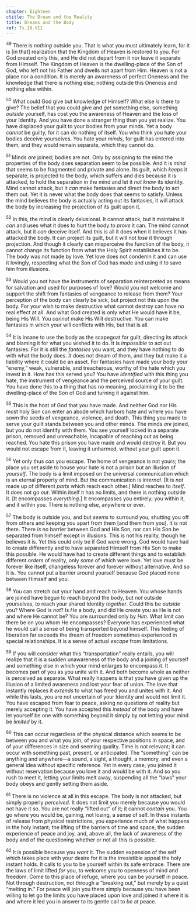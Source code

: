 ```yaml
---
chapter: Eighteen
ctitle: The Dream and the Reality
title: Dreams and the Body
ref: Tx.18.VII
---
```


<sup>49</sup> There is *nothing* outside you. That is what you must ultimately
learn, for it is \[in that\] realization that the Kingdom of Heaven is
restored to you. For God created only this, and He did not depart from
it nor leave it separate from Himself. The Kingdom of Heaven is the
dwelling-place of the Son of God, who left not his Father and dwells not
apart from Him. Heaven is not a place nor a condition. It is merely an
awareness of perfect Oneness and the knowledge that there is nothing
else; nothing outside this Oneness and nothing else within.

<sup>50</sup> What could God give but knowledge of Himself? What else *is* there to
give? The belief that you could give and *get* something else, something
*outside* yourself, has cost you the awareness of Heaven and the loss of
your Identity. And you have done a stranger thing than you yet realize.
You have displaced your guilt to your bodies from your minds. Yet a body
*cannot* be guilty, for it can do nothing of itself. You who think you
hate your bodies deceive yourselves. You hate your *minds*, for guilt
has entered into them, and they would remain separate, which they cannot
do.

<sup>51</sup> Minds *are* joined; bodies are not. Only by assigning to the mind the
properties of the body does separation seem to be possible. And it is
*mind* that seems to be fragmented and private and alone. Its guilt,
which *keeps* it separate, is projected to the body, which suffers and
dies because it is attacked, to hold the separation in the mind and let
it *not know* its identity. Mind cannot attack, but it *can* make
fantasies and direct the body to act them out. Yet it is never what the
body does that seems to satisfy. Unless the mind believes the body is
actually acting out its fantasies, it will attack the body by increasing
the projection of its guilt upon it.

<sup>52</sup> In this, the mind is clearly delusional. It cannot attack, but it
maintains it *can* and uses what it does to hurt the body to *prove* it
can. The mind cannot attack, but it *can* deceive itself. And this is
all it does when it believes it has attacked the body. It can project
its guilt, but it will not *lose* it through projection. And though it
clearly can misperceive the function of the body, it cannot change its
function from what the Holy Spirit establishes it to be. The body was
not made by love. Yet love does not condemn it and can use it lovingly,
respecting what the Son of God has made and using it to save him from
illusions.

<sup>53</sup> Would you not have the instruments of separation reinterpreted as
means for salvation and used for purposes of love? Would you not welcome
and support the shift from fantasies of vengeance to release from them?
Your perception of the body can clearly be sick, but project not this
upon the body. For your wish to make destructive what cannot destroy can
have no real effect at all. And what God created is only what He would
have it be, being His Will. You *cannot* make His Will destructive. You
can make fantasies in which your will conflicts with His, but that is
all.

<sup>54</sup> It is insane to use the body as the scapegoat for guilt, directing
its attack and blaming it for what you wished it to do. It is
*impossible* to act out fantasies. For it is still the *fantasies* you
want, and they have nothing to do with what the body does. *It* does not
dream of them, and they but make it a liability where it could be an
asset. For fantasies have made your body your “enemy,” weak, vulnerable,
and treacherous, worthy of the hate which you invest in it. How has this
served you? You have *identified* with this thing you hate, the
instrument of vengeance and the perceived source of your guilt. You have
done this to a thing that has no meaning, proclaiming it to be the
dwelling-place of the Son of God and turning it against him.

<sup>55</sup> This is the host of God that *you* have made. And neither God nor His
most holy Son can enter an abode which harbors hate and where you have
sown the seeds of vengeance, violence, and death. This thing you made to
serve your guilt stands between you and other minds. The minds *are*
joined, but you do not identify with them. You see yourself locked in a
separate prison, removed and unreachable, incapable of reaching out as
being reached. You hate this prison you have made and would destroy it.
But you would not escape from it, leaving it unharmed, without your
guilt upon it.

<sup>56</sup> Yet only thus *can* you escape. The home of vengeance is not yours;
the place you set aside to house your hate is not a prison but an
illusion of *yourself*. The body is a limit imposed on the universal
communication which is an eternal property of mind. But the
communication is *internal*. \[It is *not* made up of different *parts*
which reach each other.\] Mind reaches to *itself*. It does not go
*out*. Within itself it has no limits, and there is nothing outside it.
\[It encompasses *everything*.\] It encompasses you entirely; you within
it, and it within you. There is nothing else, anywhere or ever.

<sup>57</sup> The body is outside you, and but *seems* to surround you, shutting
you off from others and keeping you apart from them \[and them from
you\]. It is not there. There *is* no barrier between God and His Son,
nor can His Son be separated from himself except in illusions. This is
not his reality, though he believes it is. Yet this could only be if God
were wrong. God would have had to create differently and to have
separated Himself from His Son to make this possible. He would have had
to create different things and to establish different *orders* of
reality, only *some* of which were love. Yet love must be forever like
itself, changeless forever and forever without alternative. And so it
is. You cannot put a barrier around yourself because God placed none
between Himself and you.

<sup>58</sup> You can stretch out your hand and reach to Heaven. You whose hands
are joined have begun to reach beyond the body, but *not* outside
yourselves, to reach your shared Identity *together*. Could this be
*outside* you? Where God is *not*? Is *He* a body, and did He create you
as He is not and where He cannot be? You are surrounded only by *Him*.
What limit can there be on you whom He encompasses? Everyone has
experienced what he would call a sense of being transported beyond
himself. This feeling of liberation far exceeds the dream of freedom
sometimes experienced in special relationships. It is a sense of actual
*escape* from limitations.

<sup>59</sup> If you will consider what this “transportation” really entails, you
will realize that it is a sudden unawareness of the body and a joining
of yourself and something else in which your mind enlarges to encompass
it. It becomes part of you as you unite with it. And both become whole
as neither is perceived as separate. What really happens is that you
have given up the illusion of a limited awareness and lost your fear of
union. The love that instantly replaces it *extends* to what has freed
you and unites with it. And while this lasts, you are not uncertain of
your Identity and would not limit it. You have escaped from fear to
peace, asking no questions of reality but merely accepting it. You have
accepted this *instead* of the body and have let yourself be one with
something beyond it simply by not letting your mind be *limited* by it.

<sup>60</sup> This can occur regardless of the physical distance which seems to be
between you and what you join, of your respective positions in space,
and of your differences in size and seeming quality. Time is not
relevant; it can occur with something past, present, or anticipated. The
“something” can be anything and anywhere—a sound, a sight, a thought, a
memory, and even a general idea without specific reference. Yet in every
case, you joined it without reservation because you love it and would be
with it. And so you rush to meet it, letting your limits melt away,
suspending all the “laws” your body obeys and gently setting them aside.

<sup>61</sup> There is no violence at all in this escape. The body is not attacked,
but simply properly *perceived*. It does not limit you merely because
you would not have it so. You are not really “lifted out” of it; it
cannot *contain* you. You go where you would be, gaining, not losing, a
sense of self. In these instants of release from physical restrictions,
you experience much of what happens in the holy instant; the lifting of
the barriers of time and space, the sudden experience of peace and joy,
and, above all, the lack of awareness of the body and of the questioning
whether or not all this is possible.

<sup>62</sup> It is possible because you *want* it. The sudden expansion of the
self which takes place with your desire for it is the irresistible
appeal the holy instant holds. It calls to you to be yourself within its
safe embrace. There are the laws of limit lifted *for* you, to welcome
you to openness of mind and freedom. Come to this place of refuge, where
you can be yourself in peace. Not through destruction, not through a
“breaking out,” but merely by a quiet “melting in.” For peace will join
you there simply because you have been willing to let go the limits you
have placed upon love and joined it where it is and where it led you in
answer to its gentle call to *be* at peace.

